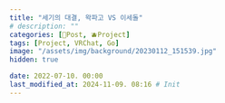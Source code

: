 ```yaml
---
title: "세기의 대결, 왁파고 VS 이세돌"
# description: ""
categories: [📀Post, 🫐Project]
tags: [Project, VRChat, Go]
image: "/assets/img/background/20230112_151539.jpg"
hidden: true

date: 2022-07-10. 00:00
last_modified_at: 2024-11-09. 08:16 # Init
---
```

